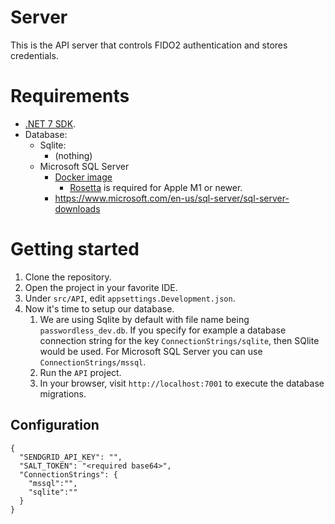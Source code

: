 # Server

This is the API server that controls FIDO2 authentication and stores credentials.

# Requirements
- [.NET 7 SDK](https://dotnet.microsoft.com/en-us/download).
- Database:
  - Sqlite:
    - (nothing)
  - Microsoft SQL Server
    - [Docker image](https://hub.docker.com/_/microsoft-mssql-server)
      - [Rosetta](https://support.apple.com/en-us/HT211861) is required for Apple M1 or newer.
    - https://www.microsoft.com/en-us/sql-server/sql-server-downloads


# Getting started
1. Clone the repository.
2. Open the project in your favorite IDE.
3. Under `src/API`, edit `appsettings.Development.json`.
4. Now it's time to setup our database.
   1. We are using Sqlite by default with file name being `passwordless_dev.db`. If you specify for example a database connection string for the key `ConnectionStrings/sqlite`, then SQlite would be used. For Microsoft SQL Server you can use `ConnectionStrings/mssql`.
   2. Run the `API` project.
   3. In your browser, visit `http://localhost:7001` to execute the database migrations.

## Configuration

```json5
{
  "SENDGRID_API_KEY": "",
  "SALT_TOKEN": "<required base64>",
  "ConnectionStrings": {
    "mssql":"",
    "sqlite":""
  }
}
```

